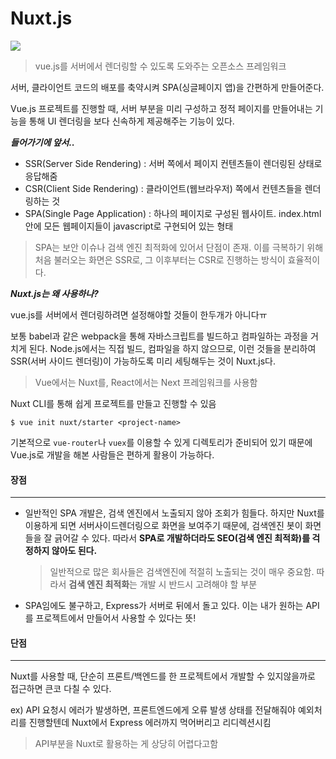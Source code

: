 # Nuxt.js

<img src="https://t1.daumcdn.net/cfile/tistory/990CB73A5AF842A422">



> vue.js를 서버에서 렌더링할 수 있도록 도와주는 오픈소스 프레임워크

서버, 클라이언트 코드의 배포를 축약시켜 SPA(싱글페이지 앱)을 간편하게 만들어준다.

Vue.js 프로젝트를 진행할 때, 서버 부분을 미리 구성하고 정적 페이지를 만들어내는 기능을 통해 UI 렌더링을 보다 신속하게 제공해주는 기능이 있다.





***들어가기에 앞서..***

- SSR(Server Side Rendering) : 서버 쪽에서 페이지 컨텐츠들이 렌더링된 상태로 응답해줌
- CSR(Client Side Rendering) : 클라이언트(웹브라우저) 쪽에서 컨텐츠들을 렌더링하는 것
- SPA(Single Page Application) : 하나의 페이지로 구성된 웹사이트. index.html안에 모든 웹페이지들이 javascript로 구현되어 있는 형태

> SPA는 보안 이슈나 검색 엔진 최적화에 있어서 단점이 존재. 이를 극복하기 위해 처음 불러오는 화면은 SSR로, 그 이후부터는 CSR로 진행하는 방식이 효율적이다.



***Nuxt.js는 왜 사용하나?***

vue.js를 서버에서 렌더링하려면 설정해야할 것들이 한두개가 아니다ㅠ

보통 babel과 같은 webpack을 통해 자바스크립트를 빌드하고 컴파일하는 과정을 거치게 된다. Node.js에서는 직접 빌드, 컴파일을 하지 않으므로, 이런 것들을 분리하여 SSR(서버 사이드 렌더링)이 가능하도록 미리 세팅해두는 것이 Nuxt.js다.

> Vue에서는 Nuxt를, React에서는 Next 프레임워크를 사용함



Nuxt CLI를 통해 쉽게 프로젝트를 만들고 진행할 수 있음

```
$ vue init nuxt/starter <project-name>
```

기본적으로 `vue-router`나 `vuex`를 이용할 수 있게 디렉토리가 준비되어 있기 때문에 Vue.js로 개발을 해본 사람들은 편하게 활용이 가능하다.



#### 장점

---

- 일반적인 SPA 개발은, 검색 엔진에서 노출되지 않아 조회가 힘들다. 하지만 Nuxt를 이용하게 되면 서버사이드렌더링으로 화면을 보여주기 때문에, 검색엔진 봇이 화면들을 잘 긁어갈 수 있다. 따라서 **SPA로 개발하더라도 SEO(검색 엔진 최적화)를 걱정하지 않아도 된다.**

  > 일반적으로 많은 회사들은 검색엔진에 적절히 노출되는 것이 매우 중요함. 따라서 **검색 엔진 최적화**는 개발 시 반드시 고려해야 할 부분

- SPA임에도 불구하고, Express가 서버로 뒤에서 돌고 있다. 이는 내가 원하는 API를 프로젝트에서 만들어서 사용할 수 있다는 뜻!



#### 단점

---

Nuxt를 사용할 때, 단순히 프론트/백엔드를 한 프로젝트에서 개발할 수 있지않을까로 접근하면 큰코 다칠 수 있다.

ex) API 요청시 에러가 발생하면, 프론트엔드에게 오류 발생 상태를 전달해줘야 예외처리를 진행할텐데 Nuxt에서 Express 에러까지 먹어버리고 리디렉션시킴

> API부분을 Nuxt로 활용하는 게 상당히 어렵다고함

